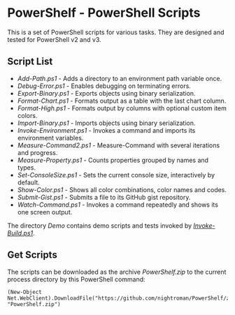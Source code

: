 
PowerShelf - PowerShell Scripts
===============================

This is a set of PowerShell scripts for various tasks.
They are designed and tested for PowerShell v2 and v3.

## Script List

* *Add-Path.ps1* - Adds a directory to an environment path variable once.
* *Debug-Error.ps1* - Enables debugging on terminating errors.
* *Export-Binary.ps1* - Exports objects using binary serialization.
* *Format-Chart.ps1* - Formats output as a table with the last chart column.
* *Format-High.ps1* - Formats output by columns with optional custom item colors.
* *Import-Binary.ps1* - Imports objects using binary serialization.
* *Invoke-Environment.ps1* - Invokes a command and imports its environment variables.
* *Measure-Command2.ps1* - Measure-Command with several iterations and progress.
* *Measure-Property.ps1* -  Counts properties grouped by names and types.
* *Set-ConsoleSize.ps1* - Sets the current console size, interactively by default.
* *Show-Color.ps1* - Shows all color combinations, color names and codes.
* *Submit-Gist.ps1* - Submits a file to its GitHub gist repository.
* *Watch-Command.ps1* - Invokes a command repeatedly and shows its one screen output.

The directory *Demo* contains demo scripts and tests invoked by [*Invoke-Build.ps1*](https://github.com/nightroman/Invoke-Build).

## Get Scripts

The scripts can be downloaded as the archive *PowerShelf.zip* to the current
process directory by this PowerShell command:

    (New-Object Net.WebClient).DownloadFile("https://github.com/nightroman/PowerShelf/zipball/master", "PowerShelf.zip")
